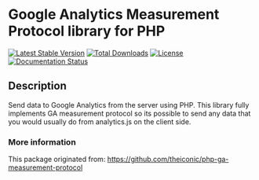 Google Analytics Measurement Protocol library for PHP
===========================
[![Latest Stable Version](https://poser.pugx.org/frank/php-ga-measurement-protocol/v/stable)](https://packagist.org/packages/frank/php-ga-measurement-protocol) [![Total Downloads](https://poser.pugx.org/frank/php-ga-measurement-protocol/downloads)](https://packagist.org/packages/frank/php-ga-measurement-protocol) [![License](https://poser.pugx.org/frank/php-ga-measurement-protocol/license)](https://packagist.org/packages/frank/php-ga-measurement-protocol) [![Documentation Status](https://readthedocs.org/projects/php-ga-measurement-protocol/badge/?version=latest)](http://php-ga-measurement-protocol.readthedocs.org/en/latest/)

## Description

Send data to Google Analytics from the server using PHP. This library fully implements GA measurement protocol so its possible to send any data that you would usually do from analytics.js on the client side.

### More information
This package originated from: https://github.com/theiconic/php-ga-measurement-protocol
